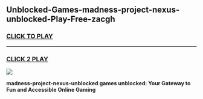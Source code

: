 
## Unblocked-Games-madness-project-nexus-unblocked-Play-Free-zacgh
<h3>
<a href="https://premium76.site?title=madness-project-nexus-unblocked&ref=23A">CLICK TO PLAY</a></h3>
<hr>

<h3>
<a href="https://premium76.site?title=madness-project-nexus-unblocked&ref=23A">CLICK 2 PLAY</a>
  
</h3>

<a href="https://premium76.site?title=madness-project-nexus-unblocked&ref=23A"><img src="https://clearcache.store/games.png"></a>


**madness-project-nexus-unblocked games unblocked: Your Gateway to Fun and Accessible Online Gaming**
